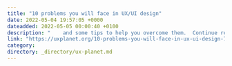```yaml
---
title: "10 problems you will face in UX/UI design"
date: 2022-05-04 19:57:05 +0000
dateadded: 2022-05-05 00:00:40 +0100
description: "    and some tips to help you overcome them.  Continue reading on UX Planet »  "
link: "https://uxplanet.org/10-problems-you-will-face-in-ux-ui-design-7cb504a1bfde?source=rss----819cc2aaeee0---4"
category:
directory: _directory/ux-planet.md
---
```

